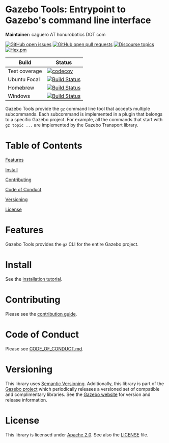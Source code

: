 # Gazebo Tools: Entrypoint to Gazebo's command line interface

**Maintainer:** caguero AT honurobotics DOT com

[![GitHub open issues](https://img.shields.io/github/issues-raw/gazebosim/gz-tools.svg)](https://github.com/gazebosim/gz-tools/issues)
[![GitHub open pull requests](https://img.shields.io/github/issues-pr-raw/gazebosim/gz-tools.svg)](https://github.com/gazebosim/gz-tools/pulls)
[![Discourse topics](https://img.shields.io/discourse/https/community.gazebosim.org/topics.svg)](https://community.gazebosim.org)
[![Hex.pm](https://img.shields.io/hexpm/l/plug.svg)](https://www.apache.org/licenses/LICENSE-2.0)

Build | Status
-- | --
Test coverage | [![codecov](https://codecov.io/gh/gazebosim/gz-tools/branch/main/graph/badge.svg)](https://codecov.io/gh/gazebosim/gz-tools/branch/main)
Ubuntu Focal  | [![Build Status](https://build.osrfoundation.org/buildStatus/icon?job=ignition_tools-ci-main-focal-amd64)](https://build.osrfoundation.org/job/ignition_tools-ci-main-focal-amd64)
Homebrew      | [![Build Status](https://build.osrfoundation.org/buildStatus/icon?job=ignition_tools-ci-main-homebrew-amd64)](https://build.osrfoundation.org/job/ignition_tools-ci-main-homebrew-amd64)
Windows       | [![Build Status](https://build.osrfoundation.org/buildStatus/icon?job=ign_tools-ci-clowin)](https://build.osrfoundation.org/job/ign_tools-ci-clowin)

Gazebo Tools provide the `gz` command line tool that accepts multiple
subcommands. Each subcommand is implemented in a plugin that belongs to a
specific Gazebo project. For example, all the commands that start with
`gz topic ...` are implemented by the Gazebo Transport library.

# Table of Contents

[Features](#features)

[Install](#install)

[Contributing](#contributing)

[Code of Conduct](#code-of-conduct)

[Versioning](#versioning)

[License](#license)

# Features

Gazebo Tools provides the `gz` CLI for the entire Gazebo project.

# Install

See the [installation tutorial](https://gazebosim.org/api/tools/2.0/install.html).

# Contributing

Please see the [contribution guide](https://gazebosim.org/docs/all/contributing).

# Code of Conduct

Please see
[CODE_OF_CONDUCT.md](https://github.com/gazebosim/gz-sim/blob/main/CODE_OF_CONDUCT.md).

# Versioning

This library uses [Semantic Versioning](https://semver.org/). Additionally, this library is part of the [Gazebo project](https://gazebosim.org) which periodically releases a versioned set of compatible and complimentary libraries. See the [Gazebo website](https://gazebosim.org) for version and release information.

# License

This library is licensed under [Apache 2.0](https://www.apache.org/licenses/LICENSE-2.0). See also the [LICENSE](https://github.com/gazebosim/gz-tools/blob/main/LICENSE) file.
